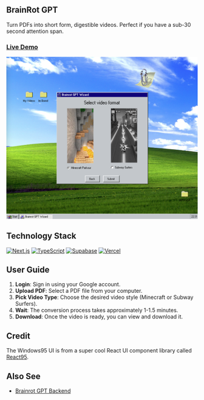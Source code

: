## BrainRot GPT

Turn PDFs into short form, digestible videos. Perfect if you have a sub-30 second attention span.

### [Live Demo](https://brainrot-gpt-53atjhfps-tfrank11s-projects.vercel.app/)

![BrainRot Preview](public/brainrot-preview.png)

## Technology Stack
[![Next.js](https://img.shields.io/badge/Next.js-black?logo=next.js&logoColor=white)](#)
[![TypeScript](https://img.shields.io/badge/TypeScript-3178C6?logo=typescript&logoColor=fff)](#)
[![Supabase](https://img.shields.io/badge/Supabase-3FCF8E?logo=supabase&logoColor=fff)](https://supabase.com/)
[![Vercel](https://img.shields.io/badge/Vercel-%23000000.svg?logo=vercel&logoColor=white)](#)

## User Guide
1. **Login**: Sign in using your Google account.
2. **Upload PDF**: Select a PDF file from your computer.
3. **Pick Video Type**: Choose the desired video style (Minecraft or Subway Surfers).
4. **Wait**: The conversion process takes approximately 1-1.5 minutes.
5. **Download**: Once the video is ready, you can view and download it.

## Credit
The Windows95 UI is from a super cool React UI component library called [React95](https://github.com/react95-io). 

## Also See
- [Brainrot GPT Backend](https://github.com/tfrank11/brainrot-gpt-server)